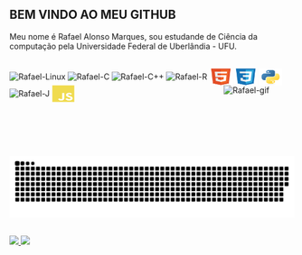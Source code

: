 ## BEM VINDO AO MEU GITHUB

<p>Meu nome é Rafael Alonso Marques, sou estudande de Ciência da computação pela Universidade Federal de Uberlândia - UFU.<p/>

<div style="display: inline_block"><br>
  <img align="center" alt="Rafael-Linux" height="30" width="40" src="https://cdn.jsdelivr.net/gh/devicons/devicon/icons/linux/linux-original.svg"/>
  <img align="center" alt="Rafael-C" height="30" width="40" src="https://cdn.jsdelivr.net/gh/devicons/devicon/icons/c/c-original.svg" />
  <img align="center" alt="Rafael-C++" height="30" width="40" src="https://cdn.jsdelivr.net/gh/devicons/devicon/icons/cplusplus/cplusplus-original.svg"/>
  <img align="center" alt="Rafael-R" height="30" width="40" src="https://cdn.jsdelivr.net/gh/devicons/devicon/icons/r/r-original.svg"/>
  <img align="center" alt="Rafael-HTML" height="30" width="40" src="https://raw.githubusercontent.com/devicons/devicon/master/icons/html5/html5-original.svg"/>
  <img align="center" alt="Rafael-CSS" height="30" width="40" src="https://raw.githubusercontent.com/devicons/devicon/master/icons/css3/css3-original.svg"/>
  <img align="center" alt="Rafael-Python" height="30" width="40" src="https://raw.githubusercontent.com/devicons/devicon/master/icons/python/python-original.svg"/>
  <img align="center" alt="Rafael-J" height="30" width="40" src="https://cdn.jsdelivr.net/gh/devicons/devicon/icons/java/java-original.svg" />        
  <img align="center" alt="Rafael-Js" height="30" width="40" src="https://raw.githubusercontent.com/devicons/devicon/master/icons/javascript/javascript-plain.svg">
  <img align="right" alt="Rafael-gif" height="125" width="125" src="https://media.giphy.com/media/3o6fJ5z2bgCLBshZUA/giphy.gif">
<!--
onde pegar os icones
https://devicon.dev/
-->
</div>

##

![Snake animation](https://github.com/rafaelalonsomarques/rafaelalonsomarques/blob/output/github-contribution-grid-snake.svg)

 ##
  
 <!-- 
<div> 
 icones de inta e afins 
  <a href="https://www.instagram.com/rafael._.alonso" target="_blank"><img src="https://img.shields.io/badge/-Instagram-%23E4405F?style=for-the-badge&logo=instagram&logoColor=white" target="_blank"></a>
  <a href="https://www.linkedin.com/in/rafael-alonso-5b5099207/" target="_blank"><img src="https://img.shields.io/badge/-LinkedIn-%230077B5?style=for-the-badge&logo=linkedin&logoColor=white" target="_blank"></a> 

</div>
 -->
 
 <div>
<a href="https://github.com/rafaelalonsomarques">
<img height="180em" src="https://github-readme-stats.vercel.app/api?username=rafaelalonsomarques&show_icons=true&theme=dark&include_all_commits=true&count_private=true&icon_color=blue"/>
<img height="180em" src="https://github-readme-stats.vercel.app/api/top-langs/?username=rafaelalonsomarques&layout=compact&theme=dark"/>
</div> 
<!--
https://github.com/anuraghazra/github-readme-stats
-->
  
